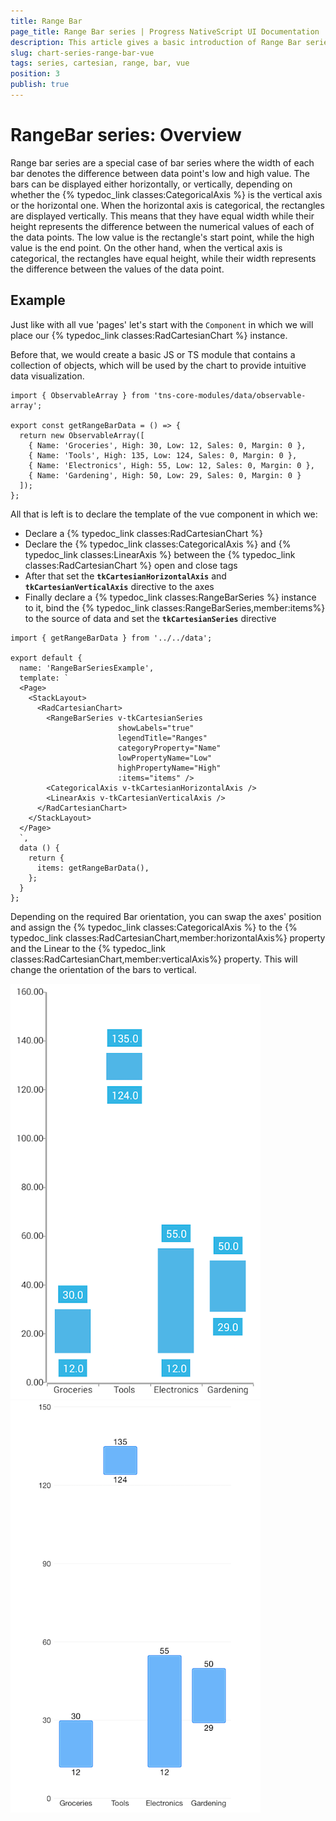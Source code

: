 ```yaml
---
title: Range Bar
page_title: Range Bar series | Progress NativeScript UI Documentation
description: This article gives a basic introduction of Range Bar series and continues with a sample scenario of how Range Bar series are used.
slug: chart-series-range-bar-vue
tags: series, cartesian, range, bar, vue
position: 3
publish: true
---
```


# RangeBar series: Overview
Range bar series are a special case of bar series where the width of each bar denotes the difference between data point's low and high value. The bars can be displayed either horizontally, or vertically, depending on whether the {% typedoc_link classes:CategoricalAxis %} is the vertical axis or the horizontal one. When the horizontal axis is categorical, the rectangles are displayed vertically. This means that they have equal width while their height represents the difference between the numerical values of each of the data points. The low value is the rectangle's start point, while the high value is the end point. On the other hand, when the vertical axis is categorical, the rectangles have equal height, while their width represents the difference between the values of the data point.

## Example
Just like with all vue 'pages' let's start with the `Component` in which we will place our {% typedoc_link classes:RadCartesianChart %} instance.

Before that, we would create a basic JS or TS module that contains a collection of objects, which will be used by the chart to provide intuitive data visualization.

```
import { ObservableArray } from 'tns-core-modules/data/observable-array';

export const getRangeBarData = () => {
  return new ObservableArray([
    { Name: 'Groceries', High: 30, Low: 12, Sales: 0, Margin: 0 },
    { Name: 'Tools', High: 135, Low: 124, Sales: 0, Margin: 0 },
    { Name: 'Electronics', High: 55, Low: 12, Sales: 0, Margin: 0 },
    { Name: 'Gardening', High: 50, Low: 29, Sales: 0, Margin: 0 }
  ]);
};
```

All that is left is to declare the template of the vue component in which we:

- Declare a {% typedoc_link classes:RadCartesianChart %}
- Declare the {% typedoc_link classes:CategoricalAxis %} and {% typedoc_link classes:LinearAxis %} between the {% typedoc_link classes:RadCartesianChart %} open and close tags
- After that set the **`tkCartesianHorizontalAxis`** and **`tkCartesianVerticalAxis`** directive to the axes
- Finally declare a {% typedoc_link classes:RangeBarSeries %} instance to it, bind the {% typedoc_link classes:RangeBarSeries,member:items%} to the source of data and set the **`tkCartesianSeries`** directive

```
import { getRangeBarData } from '../../data';

export default {
  name: 'RangeBarSeriesExample',
  template: `
  <Page>
    <StackLayout>
      <RadCartesianChart>
        <RangeBarSeries v-tkCartesianSeries
                        showLabels="true"
                        legendTitle="Ranges"
                        categoryProperty="Name"
                        lowPropertyName="Low"
                        highPropertyName="High"
                        :items="items" />
        <CategoricalAxis v-tkCartesianHorizontalAxis />
        <LinearAxis v-tkCartesianVerticalAxis />
      </RadCartesianChart>
    </StackLayout>
  </Page>
  `,
  data () {
    return {
      items: getRangeBarData(),
    };
  }
};
```

Depending on the required Bar orientation, you can swap the axes' position and assign the {% typedoc_link classes:CategoricalAxis %} to the {% typedoc_link classes:RadCartesianChart,member:horizontalAxis%} property and the Linear to the {% typedoc_link classes:RadCartesianChart,member:verticalAxis%} property. This will change the orientation of the bars to vertical.

![Cartesian chart: Range bar series](images/range_bar_series_android.png "Range bar series on Android.") ![Cartesian chart: Range bar series](images/range_bar_series_ios.png "Range bar series on iOS.")
